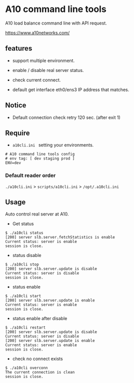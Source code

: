 # A10 command line tools

A10 load balance command line with API request.

https://www.a10networks.com/

## features

- support multiple environment.

- enable / disable real server status.

- check current connect.

- default get interface eth0/ens3 IP address that matches.

## Notice

- Default connection check retry 120 sec. (after exit 1)

## Require

- `a10cli.ini ` setting your environments.

```
# A10 command line tools config
# env tag: [ dev staging prod ]
ENV=dev
```

### Default reader order

`./a10cli.ini` > `scripts/a10cli.ini` > `/opt/.a10cli.ini`

## Usage

Auto control real server at A10.

- Get status

```
$ ./a10cli status
[200] server slb.server.fetchStatistics is enable
Current status: server is enable
session is close.
```

- status disable

```
$ ./a10cli stop
[200] server slb.server.update is disable
Current status: server is disable
session is close.
```

- status enable

```
$ ./a10cli start
[200] server slb.server.update is enable
Current status: server is enable
session is close.
```

- status enable after disable

```
$ ./a10cli restart
[200] server slb.server.update is disable
Current status: server is disable
[200] server slb.server.update is enable
Current status: server is enable
session is close.
```

- check no connect exists

```
$ ./a10cli overconn
The current connection is clean
session is close.
```
